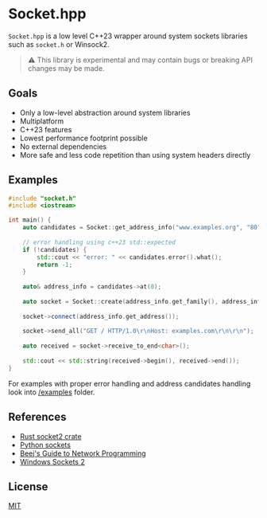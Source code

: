 # Socket.hpp

`Socket.hpp` is a low level C++23 wrapper around system sockets libraries such as `socket.h` or Winsock2.

> ⚠️ This library is experimental and may contain bugs or breaking API changes may be made.

## Goals
- Only a low-level abstraction around system libraries
- Multiplatform
- C++23 features
- Lowest performance footprint possible
- No external dependencies
- More safe and less code repetition than using system headers directly

## Examples

```c++
#include "socket.h"
#include <iostream>

int main() {
    auto candidates = Socket::get_address_info("www.examples.org", "80", Socket::Family::UNSPECIFIED, Socket::Type::STREAM);
    
    // error handling using c++23 std::expected
    if (!candidates) {
        std::cout << "error: " << candidates.error().what();
        return -1;
    }
    
    auto& address_info = candidates->at(0);
    
    auto socket = Socket::create(address_info.get_family(), address_info.get_type(), address_info.get_protocol());
    
    socket->connect(address_info.get_address());
    
    socket->send_all("GET / HTTP/1.0\r\nHost: examples.com\r\n\r\n");
    
    auto received = socket->receive_to_end<char>();
        
    std::cout << std::string(received->begin(), received->end());
}
```
For examples with proper error handling and address candidates handling look into [/examples](/examples) folder.

## References
- [Rust socket2 crate](https://docs.rs/socket2/latest/socket2/index.html)
- [Python sockets](https://docs.python.org/3/library/socket.html#socket-objects)
- [Beej's Guide to Network Programming](https://beej.us/guide/bgnet/html/)
- [Windows Sockets 2](https://learn.microsoft.com/en-us/windows/win32/winsock/windows-sockets-start-page-2)

## License

[MIT](https://choosealicense.com/licenses/mit/)
